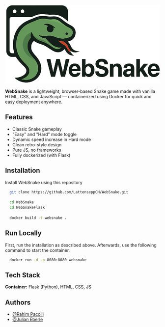 
![Logo](https://github.com/LattenseppCH/WebSnake/blob/main/WebSnakeFlask/static/websnake_full.png)



**WebSnake** is a lightweight, browser-based Snake game made with vanilla HTML, CSS, and JavaScript — containerized using Docker for quick and easy deployment anywhere.


## Features

- Classic Snake gameplay
- "Easy" and "Hard" mode toggle
- Dynamic speed increase in Hard mode
- Clean retro-style design
- Pure JS, no frameworks
- Fully dockerized (with Flask)

## Installation

Install WebSnake using this repository

```bash
  git clone https://github.com/LattenseppCH/WebSnake.git

  cd WebSnake
  cd WebSnakeFlask

  docker build -t websnake .
```
    
## Run Locally

First, run the installation as described above. Afterwards, use the following command to start the container.


```bash
  docker run -d -p 8080:8080 websnake
```


## Tech Stack


**Container:** Flask (Python), HTML, CSS, JS


## Authors

- [@Rahim Pacolli](https://github.com/LattenseppCH)
- [@Julian Eberle](https://github.com/Julian9496)